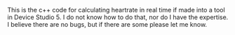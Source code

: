 This is the c++ code for calculating heartrate in real time if made into a tool in Device Studio 5. I do not know how to do that, nor do I have the expertise. I believe there are no bugs, but if there are some please let me know.
